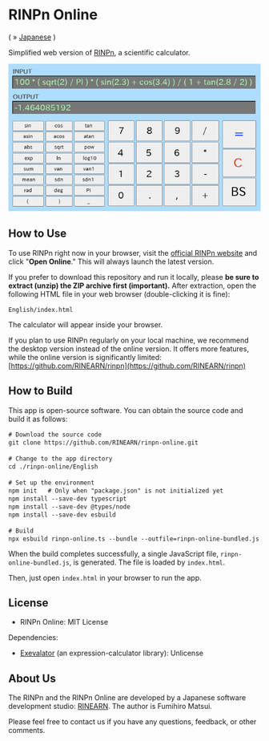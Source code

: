 # RINPn Online

( &raquo; [Japanese](./README_JAPANESE.md) )


Simplified web version of [RINPn](https://github.com/RINEARN/rinpn), a scientific calculator.

![Screen](./img/screen.png)


## How to Use

To use RINPn right now in your browser, visit the [official RINPn website](https://www.rinearn.com/en-us/rinpn/) and click "**Open Online**." This will always launch the latest version.

If you prefer to download this repository and run it locally, please **be sure to extract (unzip) the ZIP archive first (important).** After extraction, open the following HTML file in your web browser (double-clicking it is fine):

    English/index.html

The calculator will appear inside your browser.

If you plan to use RINPn regularly on your local machine, we recommend the desktop version instead of the online version. It offers more features, while the online version is significantly limited: [https://github.com/RINEARN/rinpn](https://github.com/RINEARN/rinpn)





## How to Build

This app is open-source software. You can obtain the source code and build it as follows:

    # Download the source code
    git clone https://github.com/RINEARN/rinpn-online.git

    # Change to the app directory
    cd ./rinpn-online/English

    # Set up the environment
    npm init   # Only when "package.json" is not initialized yet
    npm install --save-dev typescript
    npm install --save-dev @types/node 
    npm install --save-dev esbuild

    # Build
    npx esbuild rinpn-online.ts --bundle --outfile=rinpn-online-bundled.js

When the build completes successfully, a single JavaScript file, `rinpn-online-bundled.js`, is generated. The file is loaded by `index.html`.

Then, just open `index.html` in your browser to run the app.


## License

* RINPn Online: MIT License

Dependencies: 

* [Exevalator](https://github.com/RINEARN/exevalator) (an expression-calculator library): Unlicense


## About Us

The RINPn and the RINPn Online are developed by a Japanese software development studio: [RINEARN](https://www.rinearn.com/). The author is Fumihiro Matsui.

Please feel free to contact us if you have any questions, feedback, or other comments.

